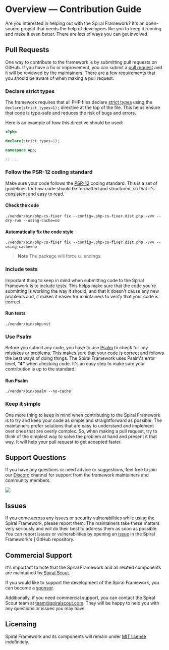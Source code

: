 # Overview — Contribution Guide

Are you interested in helping out with the Spiral Framework? It's an open-source project that needs the help of
developers like you to keep it running and make it even better. There are lots of ways you can get involved.

## Pull Requests

One way to contribute to the framework is by submitting pull requests on GitHub.
If you have a fix or improvement, you can submit a [pull request](https://github.com/spiral/framework/pulls) and it will
be reviewed by the maintainers. There are a few requirements that you should be aware of when making a pull request:

### Declare strict types

The framework requires that all PHP files
declare [strict types](https://www.php.net/manual/en/language.types.declarations.php#language.types.declarations.strict)
using the `declare(strict_types=1);` directive at the top of the file. This helps ensure that code is type-safe and
reduces the risk of bugs and errors.

Here is an example of how this directive should be used:

```php
<?php

declare(strict_types=1);

namespace App;

// ...
```

### Follow the PSR-12 coding standard

Make sure your code follows the [PSR-12](https://www.php-fig.org/psr/psr-12/) coding standard. This is a set of
guidelines for how code should be formatted and structured, so that it's consistent and easy to read.

#### Check the code

```terminal
./vendor/bin/php-cs-fixer fix --config=.php-cs-fixer.dist.php -vvv --dry-run --using-cache=no
```

#### Automatically fix the code style

```terminal
./vendor/bin/php-cs-fixer fix --config=.php-cs-fixer.dist.php -vvv --using-cache=no
```

> **Note**
> The package will force `CL` endings.

### Include tests

Important thing to keep in mind when submitting code to the Spiral Framework is to include tests. This helps make sure
that the code you're submitting is working the way it should, and that it doesn't cause any new problems and, it makes
it easier for maintainers to verify that your code is correct.

#### Run tests

```terminal
./vendor/bin/phpunit 
```

### Use Psalm

Before you submit any code, you have to use [Psalm](https://psalm.dev/) to check for any mistakes or problems. This
makes sure that your code is correct and follows the best ways of doing things. The Spiral Framework uses Psalm's error
level, **"4"** when checking code. It's an easy step to make sure your contribution is up to the standard.

#### Run Psalm

```terminal
./vendor/bin/psalm --no-cache
```

### Keep it simple

One more thing to keep in mind when contributing to the Spiral Framework is to try and keep your code as simple and
straightforward as possible. The maintainers prefer solutions that are easy to understand and implement over ones that
are overly complex. So, when making a pull request, try to think of the simplest way to solve the problem at hand and
present it that way. It will help your pull request to get accepted faster.

## Support Questions

If you have any questions or need advice or suggestions, feel free to join our [Discord](https://discord.gg/V6EK4he)
channel for support from the framework maintainers and community members.

<a href="https://discord.gg/V6EK4he"><img src="https://img.shields.io/badge/discord-chat-magenta.svg"></a>

## Issues

If you come across any issues or security vulnerabilities while using the Spiral Framework, please report them. The
maintainers take these matters very seriously and will do their best to address them as soon as possible. You can report
issues or vulnerabilities by opening an [issue](https://github.com/spiral/framework/issues) in the Spiral Framework's ]
GitHub repository.

## Commercial Support

It's important to note that the Spiral Framework and all related components are maintained
by [Spiral Scout](https://spiralscout.com/).

If you would like to support the development of the Spiral Framework, you can become
a [sponsor](https://github.com/sponsors/roadrunner-server).

Additionally, if you need commercial support, you can contact the Spiral Scout team
at [team@spiralscout.com](mailto:team@spiralscout.com). They will be happy to help you with any questions or issues you
may have.

## Licensing

Spiral Framework and its components will remain under [MIT license](/license.md) indefinitely.
